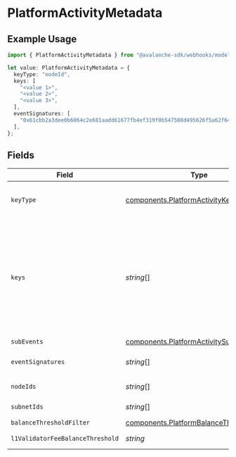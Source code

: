 # PlatformActivityMetadata

## Example Usage

```typescript
import { PlatformActivityMetadata } from "@avalanche-sdk/webhooks/models/components";

let value: PlatformActivityMetadata = {
  keyType: "nodeId",
  keys: [
    "<value 1>",
    "<value 2>",
    "<value 3>",
  ],
  eventSignatures: [
    "0x61cbb2a3dee0b6064c2e681aadd61677fb4ef319f0b547508d495626f5a62f64",
  ],
};
```

## Fields

| Field                                                                                                                                                                                                                                   | Type                                                                                                                                                                                                                                    | Required                                                                                                                                                                                                                                | Description                                                                                                                                                                                                                             | Example                                                                                                                                                                                                                                 |
| --------------------------------------------------------------------------------------------------------------------------------------------------------------------------------------------------------------------------------------- | --------------------------------------------------------------------------------------------------------------------------------------------------------------------------------------------------------------------------------------- | --------------------------------------------------------------------------------------------------------------------------------------------------------------------------------------------------------------------------------------- | --------------------------------------------------------------------------------------------------------------------------------------------------------------------------------------------------------------------------------------- | --------------------------------------------------------------------------------------------------------------------------------------------------------------------------------------------------------------------------------------- |
| `keyType`                                                                                                                                                                                                                               | [components.PlatformActivityKeyType](../../models/components/platformactivitykeytype.md)                                                                                                                                                | :heavy_check_mark:                                                                                                                                                                                                                      | The type of key for platform activity depending on the event type                                                                                                                                                                       |                                                                                                                                                                                                                                         |
| `keys`                                                                                                                                                                                                                                  | *string*[]                                                                                                                                                                                                                              | :heavy_check_mark:                                                                                                                                                                                                                      | Array of keys like addresses, NodeID or SubnetID corresponding to the keyType being monitored. For PlatformAddressActivity event, an array of multiple addresses can be provided. ValidatorActivity event will only accept a single key |                                                                                                                                                                                                                                         |
| `subEvents`                                                                                                                                                                                                                             | [components.PlatformActivitySubEvents](../../models/components/platformactivitysubevents.md)                                                                                                                                            | :heavy_minus_sign:                                                                                                                                                                                                                      | Sub-events to monitor                                                                                                                                                                                                                   |                                                                                                                                                                                                                                         |
| `eventSignatures`                                                                                                                                                                                                                       | *string*[]                                                                                                                                                                                                                              | :heavy_minus_sign:                                                                                                                                                                                                                      | Array of hexadecimal strings of the event signatures.                                                                                                                                                                                   | [<br/>"0x61cbb2a3dee0b6064c2e681aadd61677fb4ef319f0b547508d495626f5a62f64"<br/>]                                                                                                                                                        |
| `nodeIds`                                                                                                                                                                                                                               | *string*[]                                                                                                                                                                                                                              | :heavy_minus_sign:                                                                                                                                                                                                                      | Array of node IDs to filter the events                                                                                                                                                                                                  |                                                                                                                                                                                                                                         |
| `subnetIds`                                                                                                                                                                                                                             | *string*[]                                                                                                                                                                                                                              | :heavy_minus_sign:                                                                                                                                                                                                                      | Array of subnet IDs to filter the events                                                                                                                                                                                                |                                                                                                                                                                                                                                         |
| `balanceThresholdFilter`                                                                                                                                                                                                                | [components.PlatformBalanceThresholdFilter](../../models/components/platformbalancethresholdfilter.md)                                                                                                                                  | :heavy_minus_sign:                                                                                                                                                                                                                      | Balance threshold filter                                                                                                                                                                                                                |                                                                                                                                                                                                                                         |
| `l1ValidatorFeeBalanceThreshold`                                                                                                                                                                                                        | *string*                                                                                                                                                                                                                                | :heavy_minus_sign:                                                                                                                                                                                                                      | L1 validator fee balance threshold in nAVAX                                                                                                                                                                                             |                                                                                                                                                                                                                                         |